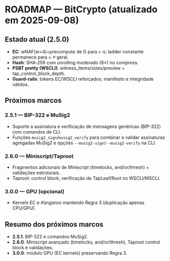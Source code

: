 # ROADMAP — BitCrypto (atualizado em 2025-09-08)

## Estado atual (2.5.0)
- **EC**: wNAF(w=4)+precompute de G para `s·G`; ladder constante permanece para `s·P` geral.
- **Hash**: SHA‑256 com unrolling moderado (8×) no compress.
- **PSBT pretty (WSCLI)**: witness_items/sizes/preview + tap_control_block_depth.
- **Guard‑rails**: tokens EC/WSCLI reforçados; manifesto e integridade válidos.

## Próximos marcos
### 2.5.1 — BIP-322 e MuSig2
- Suporte a assinatura e verificação de mensagens genéricas (BIP-322) com comandos de CLI.
- Funções `musig2_sign`/`musig2_verify` para combinar e validar assinaturas agregadas MuSig2 e opções `--musig2-sign`/`--musig2-verify` na CLI.

### 2.6.0 — Miniscript/Taproot
- Fragmentos adicionais de Miniscript (timelocks, and/or/thresh) + validações estruturais.
- Taproot: control block; verificação de TapLeaf/Root no WSCLI/MSCLI.

### 3.0.0 — GPU (opcional)
- Kernels EC e *Kangaroo* mantendo Regra 3 (duplicação apenas CPU/GPU).

## Resumo dos próximos marcos
- **2.5.1**: BIP-322 e comandos MuSig2.
- **2.6.0**: Miniscript avançado (timelocks, and/or/thresh), Taproot control block e validações.
- **3.0.0**: módulo GPU (EC kernels) preservando Regra 3.
